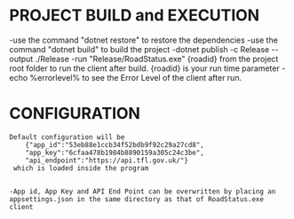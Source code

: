 # PROJECT BUILD and EXECUTION

-use the command "dotnet restore" to restore the dependencies
-use the command "dotnet build" to build the project 
-dotnet publish -c Release --output ./Release
-run "Release/RoadStatus.exe" {roadid} from the project root folder to run the client after build. {roadid} is your run time parameter
-echo %errorlevel% to see the Error Level of the client after run.


# CONFIGURATION
    
	
	Default configuration will be 
		{"app_id":"53eb88e1ccb34f52bdb9f92c29a27cd8",
		"app_key":"6cfaa478b1984b8890159a305c24c3be",
		"api_endpoint":"https://api.tfl.gov.uk/"}
	 which is loaded inside the program	


	-App id, App Key and API End Point can be overwritten by placing an appsettings.json in the same directory as that of RoadStatus.exe client



